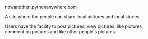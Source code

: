 nowandthen.pythonanywhere.com

A site where the people can share local pictures and local stories.

Users have the facility to post pictures, view pictures, like pictures, comment on pictures and like other people's pictures.
